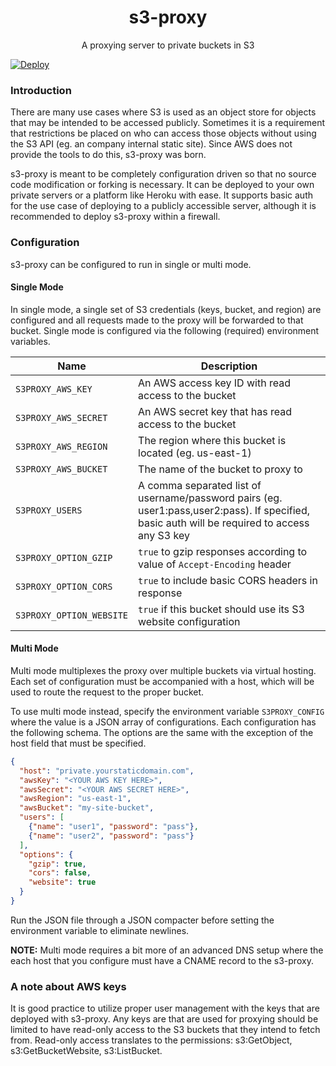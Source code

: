 <h1 align="center">s3-proxy</h1>

<p align="center">
A proxying server to private buckets in S3
</p>

[![Deploy](https://www.herokucdn.com/deploy/button.svg)](https://heroku.com/deploy)

### Introduction

There are many use cases where S3 is used as an object store for objects that may be intended to be accessed publicly.
Sometimes it is a requirement that restrictions be placed on who can access those objects without using the S3 API (eg. an company internal static site).
Since AWS does not provide the tools to do this, s3-proxy was born.

s3-proxy is meant to be completely configuration driven so that no source code modification or forking is necessary.
It can be deployed to your own private servers or a platform like Heroku with ease.
It supports basic auth for the use case of deploying to a publicly accessible server, although it is recommended to deploy s3-proxy within a firewall.

### Configuration

s3-proxy can be configured to run in single or multi mode.

#### Single Mode

In single mode, a single set of S3 credentials (keys, bucket, and region) are configured and all requests made to the proxy will be forwarded to that bucket.
Single mode is configured via the following (required) environment variables.

| Name                     | Description                                                                                                                                   |
| ------------------------ | --------------------------------------------------------------------------------------------------------------------------------------------- |
| `S3PROXY_AWS_KEY`        | An AWS access key ID with read access to the bucket                                                                                           |
| `S3PROXY_AWS_SECRET`     | An AWS secret key that has read access to the bucket                                                                                          |
| `S3PROXY_AWS_REGION`     | The region where this bucket is located (eg. us-east-1)                                                                                       |
| `S3PROXY_AWS_BUCKET`     | The name of the bucket to proxy to                                                                                                            |
| `S3PROXY_USERS`          | A comma separated list of username/password pairs (eg. user1:pass,user2:pass). If specified, basic auth will be required to access any S3 key |
| `S3PROXY_OPTION_GZIP`    | `true` to gzip responses according to value of `Accept-Encoding` header                                                                       |
| `S3PROXY_OPTION_CORS`    | `true` to include basic CORS headers in response                                                                                              |
| `S3PROXY_OPTION_WEBSITE` | `true` if this bucket should use its S3 website configuration                                                                                 |


#### Multi Mode

Multi mode multiplexes the proxy over multiple buckets via virtual hosting.
Each set of configuration must be accompanied with a host, which will be used to route the request to the proper bucket.

To use multi mode instead, specify the environment variable `S3PROXY_CONFIG` where the value is a JSON array of configurations.
Each configuration has the following schema.
The options are the same with the exception of the host field that must be specified.

```json
{
  "host": "private.yourstaticdomain.com",
  "awsKey": "<YOUR AWS KEY HERE>",
  "awsSecret": "<YOUR AWS SECRET HERE>",
  "awsRegion": "us-east-1",
  "awsBucket": "my-site-bucket",
  "users": [
    {"name": "user1", "password": "pass"},
    {"name": "user2", "password": "pass"}
  ],
  "options": {
    "gzip": true,
    "cors": false,
    "website": true
  }
}
```

Run the JSON file through a JSON compacter before setting the environment variable to eliminate newlines.

**NOTE:** Multi mode requires a bit more of an advanced DNS setup where the each host that you configure must have a CNAME record to the s3-proxy.

### A note about AWS keys

It is good practice to utilize proper user management with the keys that are deployed with s3-proxy.
Any keys are that are used for proxying should be limited to have read-only access to the S3 buckets that they intend to fetch from.
Read-only access translates to the permissions: s3:GetObject, s3:GetBucketWebsite, s3:ListBucket.
